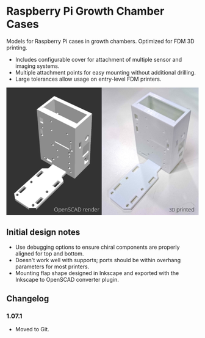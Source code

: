 # Raspberry Pi Growth Chamber Cases

Models for Raspberry Pi cases in growth chambers. Optimized for FDM 3D printing.

- Includes configurable cover for attachment of multiple sensor and imaging
  systems.
- Multiple attachment points for easy mounting without additional drilling.
- Large tolerances allow usage on entry-level FDM printers.

![Raspberry Pi case 3D printed sample and comparison with 3D model](preview.jpg)

## Initial design notes
- Use debugging options to ensure chiral components are properly aligned for top
  and bottom.
- Doesn't work well with supports; ports should be within overhang parameters
  for most printers.
- Mounting flap shape designed in Inkscape and exported with the Inkscape to
  OpenSCAD converter plugin.

## Changelog

### 1.07.1
- Moved to Git.

